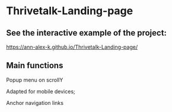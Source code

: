 # Thrivetalk-Landing-page

## See the interactive example of the project:

https://ann-alex-k.github.io/Thrivetalk-Landing-page/

## Main functions

Popup menu on scrollY

Adapted for mobile devices;

Anchor navigation links


